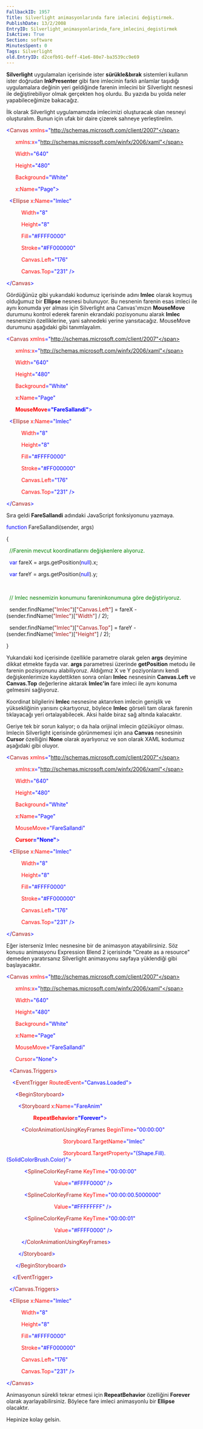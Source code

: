 ```yaml
---
FallbackID: 1957
Title: Silverlight animasyonlarında fare imlecini değiştirmek.
PublishDate: 13/2/2008
EntryID: Silverlight_animasyonlarinda_fare_imlecini_degistirmek
IsActive: True
Section: software
MinutesSpent: 0
Tags: Silverlight
old.EntryID: d2cefb91-0eff-41e6-80e7-ba3539cc9e69
---
```

**Silverlight** uygulamaları içerisinde ister **sürükle&bırak**
sistemleri kullanın ister doğrudan **InkPresenter** gibi fare imlecinin
farklı anlamlar taşıdığı uygulamalara değinin yeri geldiğinde farenin
imlecini bir Silverlight nesnesi ile değiştirebiliyor olmak gerçekten
hoş olurdu. Bu yazıda bu yolda neler yapabileceğimize bakacağız.

İlk olarak Silverlight uygulamamızda imlecimizi oluşturacak olan nesneyi
oluşturalım. Bunun için ufak bir daire çizerek sahneye yerleştirelim.

<span style="color: blue;">\<</span><span
style="color: #a31515;">Canvas</span><span style="color: red;">
xmlns</span><span
style="color: blue;">="http://schemas.microsoft.com/client/2007"</span>

      <span style="color: red;"> xmlns</span><span
style="color: blue;">:</span><span style="color: red;">x</span><span
style="color: blue;">="http://schemas.microsoft.com/winfx/2006/xaml"</span>

      <span style="color: red;"> Width</span><span
style="color: blue;">="640"</span>

      <span style="color: red;"> Height</span><span
style="color: blue;">="480"</span>

      <span style="color: red;"> Background</span><span
style="color: blue;">="White"</span>

      <span style="color: red;"> x</span><span
style="color: blue;">:</span><span style="color: red;">Name</span><span
style="color: blue;">="Page"\></span>

<span style="color: #a31515;">  </span><span
style="color: blue;">\<</span><span
style="color: #a31515;">Ellipse</span><span style="color: red;">
x</span><span style="color: blue;">:</span><span
style="color: red;">Name</span><span
style="color: blue;">="Imlec"</span>

          <span style="color: red;"> Width</span><span
style="color: blue;">="8"</span>

          <span style="color: red;"> Height</span><span
style="color: blue;">="8"</span>

          <span style="color: red;"> Fill</span><span
style="color: blue;">="\#FFFF0000"</span>

          <span style="color: red;"> Stroke</span><span
style="color: blue;">="\#FF000000"</span>

          <span style="color: red;"> Canvas.Left</span><span
style="color: blue;">="176"</span>

          <span style="color: red;"> Canvas.Top</span><span
style="color: blue;">="231" /\></span>

<span style="color: blue;">\</</span><span
style="color: #a31515;">Canvas</span><span
style="color: blue;">\></span>

Gördüğünüz gibi yukarıdaki kodumuz içerisinde adını **Imlec** olarak
koymuş olduğumuz bir **Ellipse** nesnesi bulunuyor. Bu nesnenin farenin
esas imleci ile aynı konumda yer alması için Silverlight ana
Canvas'ımızın **MouseMove** durumunu kontrol ederek farenin ekrandaki
pozisyonunu alarak **Imlec** nesnemizin özelliklerine, yani sahnedeki
yerine yansıtacağız. MouseMove durumunu aşağıdaki gibi tanımlayalım.

<span style="color: blue;">\<</span><span
style="color: #a31515;">Canvas</span><span style="color: red;">
xmlns</span><span
style="color: blue;">="http://schemas.microsoft.com/client/2007"</span>

      <span style="color: red;"> xmlns</span><span
style="color: blue;">:</span><span style="color: red;">x</span><span
style="color: blue;">="http://schemas.microsoft.com/winfx/2006/xaml"</span>

      <span style="color: red;"> Width</span><span
style="color: blue;">="640"</span>

      <span style="color: red;"> Height</span><span
style="color: blue;">="480"</span>

      <span style="color: red;"> Background</span><span
style="color: blue;">="White"</span>

      <span style="color: red;"> x</span><span
style="color: blue;">:</span><span style="color: red;">Name</span><span
style="color: blue;">="Page"</span>

      <span style="color: red;"> **MouseMove**</span><span
style="color: blue;">**="FareSallandi"**\></span>

<span style="color: #a31515;">  </span><span
style="color: blue;">\<</span><span
style="color: #a31515;">Ellipse</span><span style="color: red;">
x</span><span style="color: blue;">:</span><span
style="color: red;">Name</span><span
style="color: blue;">="Imlec"</span>

          <span style="color: red;"> Width</span><span
style="color: blue;">="8"</span>

          <span style="color: red;"> Height</span><span
style="color: blue;">="8"</span>

          <span style="color: red;"> Fill</span><span
style="color: blue;">="\#FFFF0000"</span>

          <span style="color: red;"> Stroke</span><span
style="color: blue;">="\#FF000000"</span>

          <span style="color: red;"> Canvas.Left</span><span
style="color: blue;">="176"</span>

          <span style="color: red;"> Canvas.Top</span><span
style="color: blue;">="231" /\></span>

<span style="color: blue;">\</</span><span
style="color: #a31515;">Canvas</span><span
style="color: blue;">\></span>

Sıra geldi **FareSallandi** adındaki JavaScript fonksiyonunu yazmaya.

<span style="color: blue;">function</span> FareSallandi(sender, args)

{

  <span style="color: green;">//Farenin mevcut koordinatlarını
değişkenlere alıyoruz.</span>

  <span style="color: blue;">var</span> fareX = args.getPosition(<span
style="color: blue;">null</span>).x;

  <span style="color: blue;">var</span> fareY = args.getPosition(<span
style="color: blue;">null</span>).y;

 

  <span style="color: green;">// Imlec nesnemizin konumunu
fareninkonumuna göre değiştiriyoruz.</span>

  sender.findName(<span style="color: #a31515;">"Imlec"</span>)[<span
style="color: #a31515;">"Canvas.Left"</span>] = fareX -
(sender.findName(<span style="color: #a31515;">"Imlec"</span>)[<span
style="color: #a31515;">"Width"</span>] / 2);

  sender.findName(<span style="color: #a31515;">"Imlec"</span>)[<span
style="color: #a31515;">"Canvas.Top"</span>] = fareY -
(sender.findName(<span style="color: #a31515;">"Imlec"</span>)[<span
style="color: #a31515;">"Height"</span>] / 2);

}

Yukarıdaki kod içerisinde özellikle parametre olarak gelen **args**
deyimine dikkat etmekte fayda var. **args** parametresi üzerinde
**getPosition** metodu ile farenin pozisyonunu alabiliyoruz. Aldığımız X
ve Y poziyonlarını kendi değişkenlerimize kaydettikten sonra onları
**Imlec** nesnesinin **Canvas.Left** ve **Canvas.Top** değerlerine
aktarak **Imlec'in** fare imleci ile aynı konuma gelmesini sağlıyoruz.

Koordinat bilgilerini **Imlec** nesnesine aktarırken imlecin genişlik ve
yüksekliğinin yarısını çıkartıyoruz, böylece **Imlec** görseli tam
olarak farenin tıklayacağı yeri ortalayabilecek. Aksi halde biraz sağ
altında kalacaktır.

Geriye tek bir sorun kalıyor; o da hala orijinal imlecin gözüküyor
olması. Imlecin Silverlight içerisinde görünmemesi için ana **Canvas**
nesnesinin **Cursor** özelliğini **None** olarak ayarlıyoruz ve son
olarak XAML kodumuz aşağıdaki gibi oluyor.

<span style="color: blue;">\<</span><span
style="color: #a31515;">Canvas</span><span style="color: red;">
xmlns</span><span
style="color: blue;">="http://schemas.microsoft.com/client/2007"</span>

      <span style="color: red;"> xmlns</span><span
style="color: blue;">:</span><span style="color: red;">x</span><span
style="color: blue;">="http://schemas.microsoft.com/winfx/2006/xaml"</span>

      <span style="color: red;"> Width</span><span
style="color: blue;">="640"</span>

      <span style="color: red;"> Height</span><span
style="color: blue;">="480"</span>

      <span style="color: red;"> Background</span><span
style="color: blue;">="White"</span>

      <span style="color: red;"> x</span><span
style="color: blue;">:</span><span style="color: red;">Name</span><span
style="color: blue;">="Page"</span>

      <span style="color: red;"> MouseMove</span><span
style="color: blue;">="FareSallandi"</span>

      <span style="color: red;"> **Cursor**</span><span
style="color: blue;">**="None"**\></span>

<span style="color: #a31515;">  </span><span
style="color: blue;">\<</span><span
style="color: #a31515;">Ellipse</span><span style="color: red;">
x</span><span style="color: blue;">:</span><span
style="color: red;">Name</span><span
style="color: blue;">="Imlec"</span>

          <span style="color: red;"> Width</span><span
style="color: blue;">="8"</span>

          <span style="color: red;"> Height</span><span
style="color: blue;">="8"</span>

          <span style="color: red;"> Fill</span><span
style="color: blue;">="\#FFFF0000"</span>

          <span style="color: red;"> Stroke</span><span
style="color: blue;">="\#FF000000"</span>

          <span style="color: red;"> Canvas.Left</span><span
style="color: blue;">="176"</span>

          <span style="color: red;"> Canvas.Top</span><span
style="color: blue;">="231" /\></span>

<span style="color: blue;">\</</span><span
style="color: #a31515;">Canvas</span><span
style="color: blue;">\></span>

Eğer isterseniz Imlec nesnesine bir de animasyon atayabilirsiniz. Söz
konusu animasyonu Expression Blend 2 içerisinde "Create as a resource"
demeden yaratırsanız Silverlight animasyonu sayfaya yüklendiği gibi
başlayacaktır.

<span style="color: blue;">\<</span><span
style="color: #a31515;">Canvas</span><span style="color: red;">
xmlns</span><span
style="color: blue;">="http://schemas.microsoft.com/client/2007"</span>

      <span style="color: red;"> xmlns</span><span
style="color: blue;">:</span><span style="color: red;">x</span><span
style="color: blue;">="http://schemas.microsoft.com/winfx/2006/xaml"</span>

      <span style="color: red;"> Width</span><span
style="color: blue;">="640"</span>

      <span style="color: red;"> Height</span><span
style="color: blue;">="480"</span>

      <span style="color: red;"> Background</span><span
style="color: blue;">="White"</span>

      <span style="color: red;"> x</span><span
style="color: blue;">:</span><span style="color: red;">Name</span><span
style="color: blue;">="Page"</span>

      <span style="color: red;"> MouseMove</span><span
style="color: blue;">="FareSallandi"</span>

      <span style="color: red;"> Cursor</span><span
style="color: blue;">="None"\></span>

<span style="color: #a31515;">  </span><span
style="color: blue;">\<</span><span
style="color: #a31515;">Canvas.Triggers</span><span
style="color: blue;">\></span>

<span style="color: #a31515;">    </span><span
style="color: blue;">\<</span><span
style="color: #a31515;">EventTrigger</span><span style="color: red;">
RoutedEvent</span><span style="color: blue;">="Canvas.Loaded"\></span>

<span style="color: #a31515;">      </span><span
style="color: blue;">\<</span><span
style="color: #a31515;">BeginStoryboard</span><span
style="color: blue;">\></span>

<span style="color: #a31515;">        </span><span
style="color: blue;">\<</span><span
style="color: #a31515;">Storyboard</span><span style="color: red;">
x</span><span style="color: blue;">:</span><span
style="color: red;">Name</span><span
style="color: blue;">="FareAnim"</span>

                  <span style="color: red;">
**RepeatBehavior**</span><span
style="color: blue;">**="Forever"**\></span>

<span style="color: #a31515;">          </span><span
style="color: blue;">\<</span><span
style="color: #a31515;">ColorAnimationUsingKeyFrames</span><span
style="color: red;"> BeginTime</span><span
style="color: blue;">="00:00:00"</span>

                                      <span style="color: red;">
Storyboard.TargetName</span><span style="color: blue;">="Imlec"</span>

                                      <span style="color: red;">
Storyboard.TargetProperty</span><span
style="color: blue;">="(Shape.Fill).(SolidColorBrush.Color)"\></span>

<span style="color: #a31515;">            </span><span
style="color: blue;">\<</span><span
style="color: #a31515;">SplineColorKeyFrame</span><span
style="color: red;"> KeyTime</span><span
style="color: blue;">="00:00:00"</span>

                                <span style="color: red;">
Value</span><span style="color: blue;">="\#FFFF0000" /\></span>

<span style="color: #a31515;">            </span><span
style="color: blue;">\<</span><span
style="color: #a31515;">SplineColorKeyFrame</span><span
style="color: red;"> KeyTime</span><span
style="color: blue;">="00:00:00.5000000"</span>

                                <span style="color: red;">
Value</span><span style="color: blue;">="\#FFFFFFFF" /\></span>

<span style="color: #a31515;">            </span><span
style="color: blue;">\<</span><span
style="color: #a31515;">SplineColorKeyFrame</span><span
style="color: red;"> KeyTime</span><span
style="color: blue;">="00:00:01"</span>

                                <span style="color: red;">
Value</span><span style="color: blue;">="\#FFFF0000" /\></span>

<span style="color: #a31515;">          </span><span
style="color: blue;">\</</span><span
style="color: #a31515;">ColorAnimationUsingKeyFrames</span><span
style="color: blue;">\></span>

<span style="color: #a31515;">        </span><span
style="color: blue;">\</</span><span
style="color: #a31515;">Storyboard</span><span
style="color: blue;">\></span>

<span style="color: #a31515;">      </span><span
style="color: blue;">\</</span><span
style="color: #a31515;">BeginStoryboard</span><span
style="color: blue;">\></span>

<span style="color: #a31515;">    </span><span
style="color: blue;">\</</span><span
style="color: #a31515;">EventTrigger</span><span
style="color: blue;">\></span>

<span style="color: #a31515;">  </span><span
style="color: blue;">\</</span><span
style="color: #a31515;">Canvas.Triggers</span><span
style="color: blue;">\></span>

<span style="color: #a31515;">  </span><span
style="color: blue;">\<</span><span
style="color: #a31515;">Ellipse</span><span style="color: red;">
x</span><span style="color: blue;">:</span><span
style="color: red;">Name</span><span
style="color: blue;">="Imlec"</span>

          <span style="color: red;"> Width</span><span
style="color: blue;">="8"</span>

          <span style="color: red;"> Height</span><span
style="color: blue;">="8"</span>

          <span style="color: red;"> Fill</span><span
style="color: blue;">="\#FFFF0000"</span>

          <span style="color: red;"> Stroke</span><span
style="color: blue;">="\#FF000000"</span>

          <span style="color: red;"> Canvas.Left</span><span
style="color: blue;">="176"</span>

          <span style="color: red;"> Canvas.Top</span><span
style="color: blue;">="231" /\></span>

<span style="color: blue;">\</</span><span
style="color: #a31515;">Canvas</span><span
style="color: blue;">\></span>

Animasyonun sürekli tekrar etmesi için **RepeatBehavior** özelliğini
**Forever** olarak ayarlayabilirsiniz. Böylece fare imleci animasyonlu
bir **Ellipse** olacaktır.

Hepinize kolay gelsin.

 


